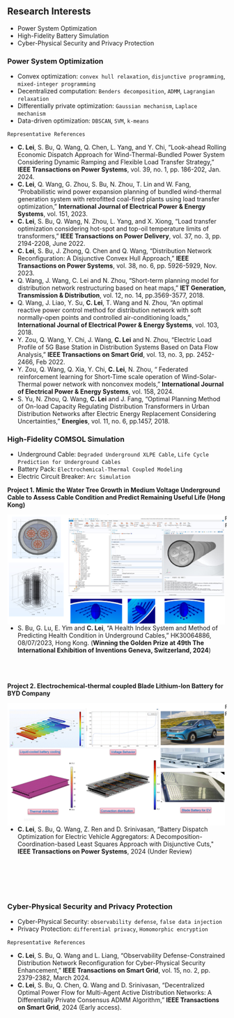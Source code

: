 

## Research Interests
- Power System Optimization
- High-Fidelity Battery Simulation
- Cyber-Physical Security and Privacy Protection

### Power System Optimization
- Convex optimization: `convex hull relaxation`, `disjunctive programming`, `mixed-integer programming`
- Decentralized computation: `Benders decomposition`, `ADMM`, `Lagrangian relaxation`
- Differentially private optimization: `Gaussian mechanism`, `Laplace mechanism`
- Data-driven optimization: `DBSCAN`, `SVM`, `k-means`

```
Representative References
```

- **C. Lei**, S. Bu, Q. Wang, Q. Chen, L. Yang, and Y. Chi, “Look-ahead Rolling Economic Dispatch Approach for Wind-Thermal-Bundled Power System Considering Dynamic Ramping and Flexible Load Transfer Strategy,” **IEEE Transactions on Power Systems**, vol. 39, no. 1, pp. 186-202, Jan. 2024.
- **C. Lei**, Q. Wang, G. Zhou, S. Bu, N. Zhou, T. Lin and W. Fang, “Probabilistic wind power expansion planning of bundled wind-thermal generation system with retrofitted coal-fired plants using load transfer optimization,” **International Journal of Electrical Power & Energy Systems**, vol. 151, 2023.
- **C. Lei**, S. Bu, Q. Wang, N. Zhou, L. Yang, and X. Xiong, “Load transfer optimization considering hot-spot and top-oil temperature limits of transformers,” **IEEE Transactions on Power Delivery**, vol. 37, no. 3, pp. 2194-2208, June 2022.
- **C. Lei**, S. Bu, J. Zhong, Q. Chen and Q. Wang, “Distribution Network Reconfiguration: A Disjunctive Convex Hull Approach,” **IEEE Transactions on Power Systems**, vol. 38, no. 6, pp. 5926-5929, Nov. 2023.
- Q. Wang, J. Wang, C. Lei and N. Zhou, “Short-term planning model for distribution network restructuring based on heat maps,” **IET Generation, Transmission & Distribution**, vol. 12, no. 14, pp.3569-3577, 2018.
- Q. Wang, J. Liao, Y. Su, **C. Lei**, T. Wang and N. Zhou, “An optimal reactive power control method for distribution network with soft normally-open points and controlled air-conditioning loads,” **International Journal of Electrical Power & Energy Systems**, vol. 103, 2018.
- Y. Zou, Q. Wang, Y. Chi, J. Wang, **C. Lei** and N. Zhou, “Electric Load Profile of 5G Base Station in Distribution Systems Based on Data Flow Analysis,” **IEEE Transactions on Smart Grid**, vol. 13, no. 3, pp. 2452-2466, Feb 2022.
- Y. Zou, Q. Wang, Q. Xia, Y. Chi, **C. Lei**, N. Zhou, “ Federated reinforcement learning for Short-Time scale operation of Wind-Solar-Thermal power network with nonconvex models,” **International Journal of Electrical Power & Energy Systems**, vol. 158, 2024.
- S. Yu, N. Zhou, Q. Wang, **C. Lei** and J. Fang, “Optimal Planning Method of On-load Capacity Regulating Distribution Transformers in Urban Distribution Networks after Electric Energy Replacement Considering Uncertainties,” **Energies**, vol. 11, no. 6, pp.1457, 2018.

### High-Fidelity COMSOL Simulation
- Underground Cable: `Degraded Underground XLPE Cable`, `Life Cycle Prediction for Underground Cables`
- Battery Pack: `Electrochemical-Thermal Coupled Modeling`
- Electric Circuit Breaker: `Arc Simulation`

**Project 1. Mimic the Water Tree Growth in Medium Voltage Underground Cable to Assess Cable Condition and Predict Remaining Useful Life (Hong Kong)**
<p>
<img src="https://raw.githubusercontent.com/honolulufishing/Homepage/main/cable_1.png" align="left" width="500">  
</p>

```
Representative Patents
```
- S. Bu, G. Lu, E. Yim and **C. Lei**, “A Health Index System and Method of Predicting Health Condition in Underground Cables,” HK30064886, 08/07/2023, Hong Kong. (**Winning the Golden Prize at  49th The International Exhibition of Inventions Geneva, Switzerland, 2024**)
<br><br/>
<br><br/>


**Project 2. Electrochemical-thermal coupled Blade Lithium-Ion Battery for BYD Company**
<p>
<img src="https://raw.githubusercontent.com/honolulufishing/Homepage/main/battery.gif" align="left" width="500">  
</p>

```
Representative References
```
- **C. Lei**, S. Bu, Q. Wang, Z. Ren and D. Srinivasan, “Battery Dispatch Optimization for Electric Vehicle Aggregators: A Decomposition-Coordination-based Least Squares Approach with Disjunctive Cuts," **IEEE Transactions  on Power Systems**, 2024 (Under Review)
<br><br/>
<br><br/>
<br><br/>

### Cyber-Physical Security and Privacy Protection
- Cyber-Physical Security: `observability defense`, `false data injection`
- Privacy Protection: `differential privacy`, `Homomorphic encryption`

```
Representative References
```
- **C. Lei**, S. Bu, Q. Wang and L. Liang, “Observability Defense-Constrained Distribution Network Reconfiguration for Cyber-Physical Security Enhancement,” **IEEE Transactions on Smart Grid**, vol. 15, no. 2, pp. 2379-2382, March 2024.
- **C. Lei**, S. Bu, Q. Chen, Q. Wang and D. Srinivasan, “Decentralized Optimal Power Flow for Multi-Agent Active Distribution Networks: A Differentially Private Consensus ADMM Algorithm,” **IEEE Transactions on Smart Grid**, 2024 (Early access).
